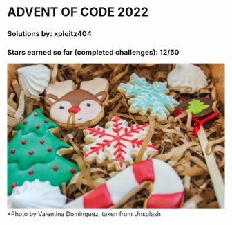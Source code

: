 # ADVENT OF CODE 2022

### Solutions by: xploitz404
### Stars earned so far (completed challenges): 12/50

![Pretty xmas cookies](valentina-dominguez-syJhMS-Jxxg-unsplash.jpg)
*Photo by Valentina Dominguez, taken from Unsplash 
